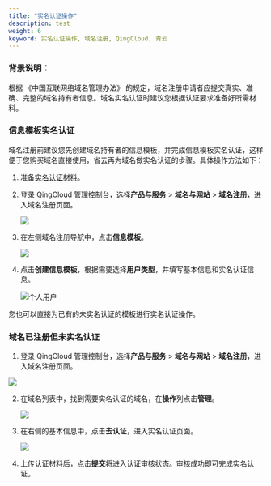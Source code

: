 ```yaml
---
title: "实名认证操作"
description: test
weight: 6
keyword: 实名认证操作, 域名注册, QingCloud, 青云
---
```




### 背景说明：

根据 《中国互联网络域名管理办法》 的规定，域名注册申请者应提交真实、准确、完整的域名持有者信息。域名实名认证时建议您根据认证要求准备好所需材料。

### 信息模板实名认证

域名注册前建议您先创建域名持有者的信息模板，并完成信息模板实名认证，这样便于您购买域名直接使用，省去再为域名做实名认证的步骤。具体操作方法如下：

1. 准备[实名认证材料](../ra_material/)。

2. 登录 QingCloud 管理控制台，选择**产品与服务** > **域名与网站** > **域名注册**，进入域名注册页面。

   ![](../../_images/dn_service.png)

3. 在左侧域名注册导航中，点击**信息模板**。

   ![](../../_images/dn_authen_template.png)

4. 点击**创建信息模板**，根据需要选择**用户类型**，并填写基本信息和实名认证信息。

   ![个人用户](../../_images/dn_add_personal_template.png)


您也可以直接为已有的未实名认证的模板进行实名认证操作。

### 域名已注册但未实名认证

1. 登录 QingCloud 管理控制台，选择**产品与服务** > **域名与网站** > **域名注册**，进入域名注册页面。

![](../../_images/dn_service.png)

2. 在域名列表中，找到需要实名认证的域名，在**操作**列点击**管理**。

   ![](../../_images/dn_not_authen.png)

3. 在右侧的基本信息中，点击**去认证**，进入实名认证页面。

   ![](../../_images/dn_authentication.png)

4. 上传认证材料后，点击**提交**将进入认证审核状态。审核成功即可完成实名认证。